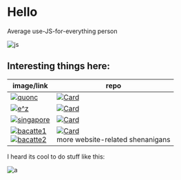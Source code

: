 # Hello

Average use-JS-for-everything person

![js](https://github-readme-stats.vercel.app/api/top-langs/?username=hemisemidemipresent&langs_count=15&theme=material-palenight&layout=compact)

## Interesting things here:

| image/link                                                                                                                                                                                                                                                                                                                                  | repo                                                                                                                                                                                                                 |
| ------------------------------------------------------------------------------------------------------------------------------------------------------------------------------------------------------------------------------------------------------------------------------------------------------------------------------------------- | -------------------------------------------------------------------------------------------------------------------------------------------------------------------------------------------------------------------- |
| [![quonc](https://cdn.discordapp.com/splashes/598768024761139240/61f85a7c24282c9333788b76ee0139f2.jpg?size=300)](https://cq.netlify.app)                                                                                                                                                                                                    | [![Card](https://github-readme-stats.vercel.app/api/pin/?username=hemisemidemipresent&repo=cyberquincy&theme=material-palenight)](https://github.com/hemisemidemipresent/cyberquincy)                                |
| [![e^z](https://media.discordapp.net/attachments/699781597515481159/925033062587326564/Untitled.jpg?width=300&height=200)](https://bacatte.netlify.app/complex)                                                                                                                                                                             | [![Card](https://github-readme-stats.vercel.app/api/pin/?username=hemisemidemipresent&repo=complex&theme=material-palenight)](https://github.com/hemisemidemipresent/complex)                                        |
| [![singapore](https://media.discordapp.net/attachments/699813088882458717/921580181624328202/unknown.png?width=300&height=187)](https://sgelection.netlify.app/)                                                                                                                                                                            | [![Card](https://github-readme-stats.vercel.app/api/pin/?username=hemisemidemipresent&repo=sg-election-map&theme=material-palenight)](https://github.com/hemisemidemipresent/sg-election-map)                        |
| [![bacatte1](https://media.discordapp.net/attachments/699781597515481159/925035818530242620/unknown.png?width=300&height=150)](https://bacatte.netlify.app/) <br/> [![bacatte2](https://media.discordapp.net/attachments/699781597515481159/925035898058444830/unknown.png?width=300&height=150)](https://bacatte.netlify.app/bacatte.html) | [![Card](https://github-readme-stats.vercel.app/api/pin/?username=hemisemidemipresent&repo=bacatte&theme=material-palenight)](https://github.com/hemisemidemipresent/bacatte) <br/> more website-related shenanigans |

I heard its cool to do stuff like this:

![a](https://github-readme-stats.vercel.app/api?username=hemisemidemipresent&show_icons=true&line_height=27&theme=material-palenight&include_all_commits=true)

